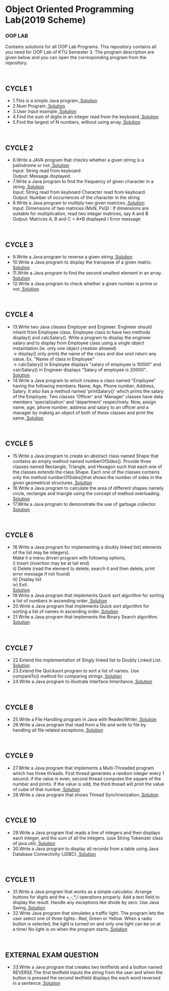 # Object Oriented Programming Lab(2019 Scheme)
<h3>OOP LAB</h3>
<p>Contains solutions for all OOP Lab Programs.
This repository contains all you need for OOP Lab of KTU Semester 3.
The program description are given below and you can open the corresponding program from the repository.</p>
<br>
<h2>CYCLE 1</h2>
<ul>
<li>1.This is a simple Java program.<a href="https://github.com/jaison080/ds_lab/blob/main/Example/Example.java" target="blank" > Solution</a></li>
<li>2.Num Program.<a href="https://github.com/jaison080/oop_lab/blob/main/Num/Num.java" target="blank" > Solution</a></li>
<li>3.User input example.<a href="https://github.com/jaison080/oop_lab/blob/main/Salary/Salary.java" target="blank" > Solution</a></li>
<li>4.Find the sum of digits in an integer read from the keyboard.<a href="https://github.com/jaison080/oop_lab/blob/main/SumDigits/SumDigits.java" target="blank" > Solution</a></li>
<li>5.Find the largest of N numbers, without using array.<a href="https://github.com/jaison080/oop_lab/blob/main/Maximum/Maximum.java" target="blank" > Solution</a></li>
  </ul>
  <br>
  <h2>CYCLE 2</h2>
  <ul>
<li>6.Write a JAVA program that checks whether a given string is a palindrome or not.<a href="https://github.com/jaison080/oop_lab/blob/main/Palindrome/Palindrome.java" target="blank" > Solution</a>
<br>Input:     String read from keyboard
<br>Output:  Message displayed.
 </li>
<li>7.Write a Java program to find the frequency of given character in a string.<a href="https://github.com/jaison080/oop_lab/blob/main/Frequency/Frequency.java" target="blank" > Solution</a>
<br>Input:  String read from keyboard
           Character read from keyboard.
<br>Output: Number of occurrences of the character in the string</li>
<li>8.Write a Java program to multiply two given matrices.<a href="https://github.com/jaison080/oop_lab/blob/main/MatrixMultiplication/MatrixMultiplication.java" target="blank" > Solution</a>
<br>Input:  Dimensions of two matrices (MxN, PxQ)
        : If dimensions are suitable for multiplication, read two integer matrices, say A and B
<br>Output: Matrices A, B and C = A*B displayed / Error message</li>
  </ul>
  <br>
  <h2>CYCLE 3</h2>
  <ul>
<li>9.Write a Java program to reverse a given string.<a href="https://github.com/jaison080/oop_lab/blob/main/Reverse/Reverse.java" target="blank" > Solution</a></li>
<li>10.Write a Java program to display the transpose of a given matrix.<a href="https://github.com/jaison080/oop_lab/blob/main/Transpose/Transpose.java" target="blank" > Solution</a></li>
<li>11.Write a Java program to find the second smallest element in an array.<a href="https://github.com/jaison080/oop_lab/blob/main/SecondSmallest/SecondSmallest.java" target="blank" > Solution</a></li>
<li>12.Write a Java program to check whether a given number is prime or not.<a href="https://github.com/jaison080/oop_lab/blob/main/Prime/Prime.java" target="blank" > Solution</a></li>
  </ul>
  <br>
  <h2>CYCLE 4</h2>
  <ul>
<li>13.Write two Java classes Employer and Engineer. Engineer should inherit from Employee class. Employee class to have two methods display() and calcSalary(). Write a program to display the engineer salary and to display from Employee class using a single object instantiation.(ie. only one object creation allowed)
<br>-> display() only prints the name of the class and doe snot return any value. Ex. "Name of class in Employee"
<br>-> calcSalary() in Employee displays "salary of employee is 10000" and calcSalary() in Engineer displays "Salary of employee is 20000".<br><a href="https://github.com/jaison080/oop_lab/blob/main/Employer/Employer.java" target="blank" > Solution</a></li>
  <li>14.Write a Java program to which creates a class named "Employee" having the following members: Name, Age, Phone number, Address, Salary. It also has a method named 'printSalary()' which prints the salary of the Employee. Two classes 'Officer' and 'Manager' classes have data members 'specialization' and 'department' respectively. Now, assign name, age, phone number, address and salary to an officer and a manager by making an object of both of these classes and print the same.<a href="https://github.com/jaison080/oop_lab/blob/main/Inheritance/Employee.java" target="blank" > Solution</a></li>
  </ul>
  <br>
  <h2>CYCLE 5</h2>
  <ul>
   <li>15.Write a Java program to create an abstract class named Shape that contains an empty method named numberOfSides(). Provide three classes named Rectangle, Triangle, and Hexagon such that each one of the classes extends the class Shape. Each one of the classes contains only the method numberOfSides()that shows the number of sides in the given geometrical structures.<a href="https://github.com/jaison080/oop_lab/blob/main/Shapes/Shapes.java" target="blank" > Solution</a></li>
  <li>16.Write a Java program to calculate the area of different shapes namely circle, rectangle and triangle using the concept of method overloading.<a href="https://github.com/jaison080/oop_lab/blob/main/Area/Area.java" target="blank" > Solution</a></li>
  <li>17.Write a Java program to demonstrate the use of garbage collector.<a href="https://github.com/jaison080/oop_lab/blob/main/Garbage/Garbage.java" target="blank" > Solution</a></li>
  </ul>
  <br>
  <h2>CYCLE 6</h2>
<ul>
<li>18.Write a Java program for implementing a doubly linked list( elements of the list may be integers).
<br>Make it a menu driven program with following options,
<br>i) Insert (insertion may be at tail end)
<br>ii) Delete (read the element to delete, search it and then delete, print error message if not found)
<br>iii) Display list
<br>iv) Exit.
  <br><a href="https://github.com/jaison080/oop_lab/blob/main/DoublyLinkedList/DoublyLinkedList.java" target="blank" > Solution</a></li>
  <li>19.Write a Java program that implements Quick sort algorithm for sorting a list of numbers in ascending order.<a href="https://github.com/jaison080/oop_lab/blob/main/QuickSortNumber/QuickSortNumber.java" target="blank" > Solution</a></li>
  <li>20.Write a Java program that implements Quick sort algorithm for sorting a list of names in ascending order.<a href="https://github.com/jaison080/oop_lab/blob/main/QuickSortNames/QuickSortNames.java" target="blank" > Solution</a></li>
  <li>21.Write a Java program that implements the Binary Search algorithm.<a href="https://github.com/jaison080/oop_lab/blob/main/BinarySearch/BinarySearch.java" target="blank" > Solution</a></li>
  </ul>
  <br>
  <h2>CYCLE 7</h2>
  <ul>
  <li>22.Extend the implementation of Singly linked list to Doubly Linked List.<a href="https://github.com/jaison080/oop_lab/blob/main/SinglyLinkedList/SinglyLinkedList.java" target="blank" > Solution</a></li>
  <li>23.Extend the Quicksort program to sort a list of names. Use compareTo() method for comparing strings.<a href="https://github.com/jaison080/oop_lab/blob/main/QuickSortNames/QuickSortNames.java" target="blank" > Solution</a></li>
  <li>24.Write a Java program to illustrate Interface Inheritance.<a href="https://github.com/jaison080/oop_lab/blob/main/InterfaceInheritance/InterfaceInheritance.java" target="blank" > Solution</a></li>
  </ul>
  <br>
  <h2>CYCLE 8</h2>
  <ul>
  <li>25.Write a File Handling program in Java with Reader/Writer.<a href="https://github.com/jaison080/oop_lab/blob/main/FileHandling/FileHandling.java" target="blank" > Solution</a></li>
  <li>26.Write a Java program that read from a file and write to file by handling all file related exceptions.<a href="https://github.com/jaison080/oop_lab/blob/main/FileException/FileException.java" target="blank" > Solution</a></li>
  </ul>
  <br>
  <h2>CYCLE 9</h2>
  <ul>
  <li>27.Write a Java program that implements a Multi-Threaded program which has three threads. First thread generates a random integer every 1 second. if the value is even, second thread computes the square of the number and prints. If the value is odd, the third thread will print the value of cube of that number.<a href="https://github.com/jaison080/oop_lab/blob/main/MultiThreading/MultiThreading.java" target="blank" > Solution</a> </li>
  <li>28.Write a Java program that shows Thread Synchronization.<a href="https://github.com/jaison080/oop_lab/blob/main/ThreadSynchronization/ThreadSynchronization.java" target="blank" > Solution</a></li>
  </ul>
  <br>
  <h2>CYCLE 10</h2>
  <ul>
  <li>29.Write a Java program that reads a line of integers and then displays each integer, and the sum of all the integers. (use String Tokenizer class of java.util).<a href="https://github.com/jaison080/oop_lab/blob/main/StringTokenizer/StringToken.java" target="blank" > Solution</a></li>
  <li>30.Write a Java program to display all records from a table using Java Database Connectivity (JDBC).<a href="https://github.com/jaison080/oop_lab/blob/main/JDBCConnectivity/JDBCConnectivity.java" target="blank" > Solution</a></li>
  </ul>
  <br>
   <h2>CYCLE 11</h2>
  <ul>
  <li>31.Write a Java program that works as a simple calculator. Arrange buttons for digits and the +,-,*,/ operations properly. Add a text field to display the result. Handle any exceptions like divide by zero. Use Java Swing.<a href="https://github.com/jaison080/oop_lab/blob/main/Calculator/Calculator.java" target="blank" > Solution</a></li>
  <li>32.Write Java program that simulates a traffic light. The program lets the user select one of three lights.: Red, Green or Yellow. When a radio button is selected, the light is turned on and only one light can be on at a time/ No light is on when the program starts.<a href="https://github.com/jaison080/oop_lab/blob/main/TrafficLight/TrafficLight.java" target="blank" > Solution</a></li>
  </ul>
  <br>
  <h2>EXTERNAL EXAM QUESTION</h2>
  <ul>
  <li>33.Write a Java program that creates two textfields and a button named REVERSE.The first textfield inputs the string from the user and when the button is pressed the second textfield displays the each word reversed in a sentence.<a href="https://github.com/jaison080/oop_lab/blob/main/ExternalExam/Reverse.java" target="blank" > Solution</a></li>
  </ul>
  <br>

